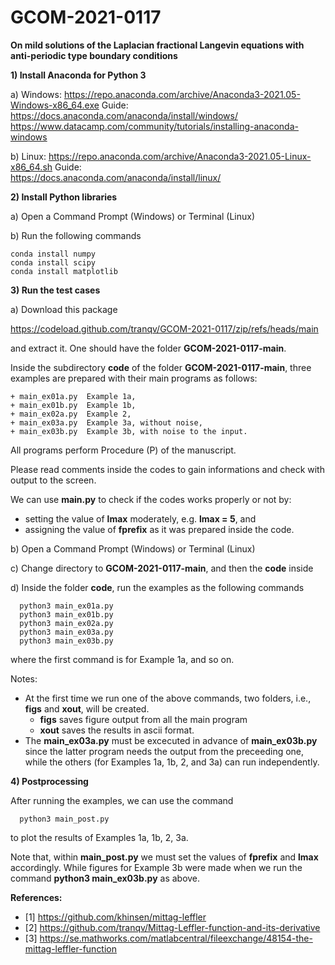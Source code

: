 # GCOM-2021-0117
**On mild solutions of the Laplacian fractional Langevin equations with anti-periodic type boundary conditions**

**1) Install Anaconda for Python 3** 

  a) Windows: 
    https://repo.anaconda.com/archive/Anaconda3-2021.05-Windows-x86_64.exe
    Guide: 
      https://docs.anaconda.com/anaconda/install/windows/
      https://www.datacamp.com/community/tutorials/installing-anaconda-windows

  b) Linux: 
    https://repo.anaconda.com/archive/Anaconda3-2021.05-Linux-x86_64.sh
    Guide:     
      https://docs.anaconda.com/anaconda/install/linux/

**2) Install Python libraries**

  a) Open a Command Prompt (Windows) or Terminal (Linux)
  
  b) Run the following commands
  
    conda install numpy
    conda install scipy
    conda install matplotlib

**3) Run the test cases**

  a) Download this package 
  
  https://codeload.github.com/tranqv/GCOM-2021-0117/zip/refs/heads/main
  
  and extract it. One should have the folder **GCOM-2021-0117-main**.
  
  Inside the subdirectory **code** of the folder **GCOM-2021-0117-main**, three examples are prepared with their main programs as follows:
     
    + main_ex01a.py  Example 1a,  
    + main_ex01b.py  Example 1b, 
    + main_ex02a.py  Example 2,  
    + main_ex03a.py  Example 3a, without noise,
    + main_ex03b.py  Example 3b, with noise to the input. 

  All programs perform Procedure (P) of the manuscript. 
  
  Please read comments inside the codes to gain informations and check with output to the screen.
  
  We can use **main.py** to check if the codes works properly or not by: 
  + setting the value of **lmax** moderately, e.g. **lmax = 5**, and 
  + assigning the value of **fprefix** as it was prepared inside the code.
  
  b) Open a Command Prompt (Windows) or Terminal (Linux)
  
  c) Change directory to **GCOM-2021-0117-main**, and then the **code** inside 
  
  d) Inside the folder **code**, run the examples as the following commands 
  
      python3 main_ex01a.py
      python3 main_ex01b.py
      python3 main_ex02a.py
      python3 main_ex03a.py
      python3 main_ex03b.py
    
  where the first command is for Example 1a, and so on.
    
  Notes:
  + At the first time we run one of the above commands, two folders, i.e., **figs** and **xout**, will be created.
    + **figs** saves figure output from all the main program
    + **xout** saves the results in ascii format.
  + The **main_ex03a.py** must be excecuted in advance of **main_ex03b.py** since the latter program needs the output 
  from the preceeding one, while the others (for Examples 1a, 1b, 2, and 3a) can run independently.
      
**4) Postprocessing**
   
  After running the examples, we can use the command 
  
      python3 main_post.py
      
  to plot the results of Examples 1a, 1b, 2, 3a. 
  
  Note that, within **main_post.py** we must set the values of **fprefix** and **lmax** accordingly.
  While figures for Example 3b were made when we run the command **python3 main_ex03b.py** as above.
    

**References:**

+ [1] https://github.com/khinsen/mittag-leffler
+ [2] https://github.com/tranqv/Mittag-Leffler-function-and-its-derivative
+ [3] https://se.mathworks.com/matlabcentral/fileexchange/48154-the-mittag-leffler-function
